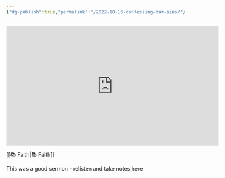 ```yaml
---
{"dg-publish":true,"permalink":"/2022-10-16-confessing-our-sins/"}
---
```



<iframe width="560" height="315" src="https://www.youtube.com/embed/vQvhynwhYws" title="YouTube video player" frameborder="0" allow="accelerometer; autoplay; clipboard-write; encrypted-media; gyroscope; picture-in-picture" allowfullscreen></iframe>

[[📚 Faith\|📚 Faith]]

This was a good sermon - relisten and take notes here